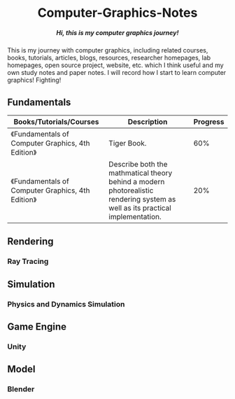 <h1 align="center">Computer-Graphics-Notes</h1>
<h5 align="center">Hi, this is my computer graphics journey!</h5>
This is my journey with computer graphics, including related courses, books, tutorials, articles, blogs, resources, researcher homepages, lab homepages, open source project, website, etc. which I think useful and my own study notes and paper notes. I will record how I start to learn computer graphics! Fighting!

## Fundamentals

| Books/Tutorials/Courses                            | Description                                                                                                                   | Progress |
| -------------------------------------------------- | ----------------------------------------------------------------------------------------------------------------------------- | -------- |
| 《Fundamentals of Computer Graphics, 4th Edition》 | Tiger Book.                                                                                                                   | 60%      |
| 《Fundamentals of Computer Graphics, 4th Edition》 | Describe both the mathmatical theory behind a modern photorealistic rendering system as well as its practical implementation. | 20%      |

## Rendering

### Ray Tracing

## Simulation

### Physics and Dynamics Simulation

## Game Engine

### Unity

## Model

### Blender
